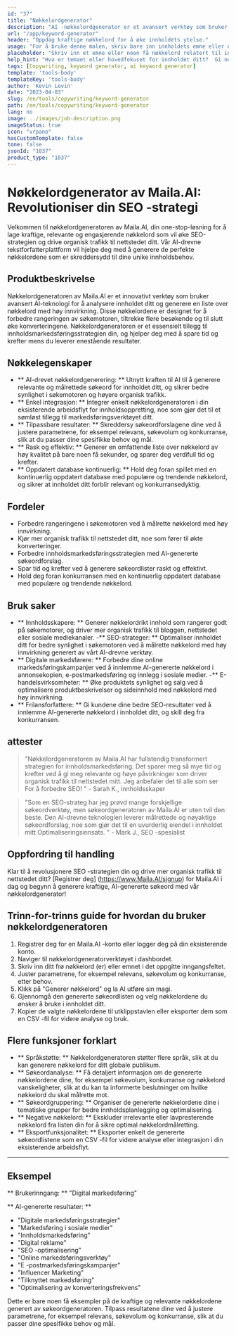 ```yaml
---
id: "37"
title: "Nøkkelordgenerator"
description: "AI -nøkkelordgenerator er et avansert verktøy som bruker kunstig intelligens for å generere relevante og kraftige nøkkelord for innholdet ditt.  Det hjelper deg å oppdage unike og høypresterende nøkkelord for å optimalisere blogginnleggene, artiklene og annet online innhold for bedre synlighet og engasjement."
url: "/app/keyword-generator"
header: "Oppdag kraftige nøkkelord for å øke innholdets ytelse."
usage: "For å bruke denne malen, skriv bare inn innholdets emne eller noen få relaterte søkeord.  AI-nøkkelordgeneratoren vil deretter generere en liste over relevante og høypresterende nøkkelord for å optimalisere innholdet ditt for bedre synlighet og engasjement."
placeholder: "Skriv inn et emne eller noen få nøkkelord relatert til innholdet ditt, for eksempel digital markedsføring, reiseblogging eller treningstips."
help_hint: "Hva er temaet eller hovedfokuset for innholdet ditt?  Gi noen få relaterte søkeord, så genererer vi en liste over kraftige nøkkelord for å forbedre innholdets ytelse."
tags: [Copywriting, keyword generator, ai keyword generator]
template: 'tools-body'
templateKey: 'tools-body'
author: 'Kevin Levin'
date: "2023-04-03"
slug: /en/tools/copywriting/keyword-generator
path: /en/tools/copywriting/keyword-generator
lang: no
image: ../images/job-description.png
imageStatus: true
icon: "vrpano"
hasCustomTemplate: false
tone: false
jsonId: "1037"
product_type: "1037"
---
```

# Nøkkelordgenerator av Maila.AI: Revolutioniser din SEO -strategi

Velkommen til nøkkelordgeneratoren av Maila.AI, din one-stop-løsning for å lage kraftige, relevante og engasjerende nøkkelord som vil øke SEO-strategien og drive organisk trafikk til nettstedet ditt.  Vår AI-drevne tekstforfatterplattform vil hjelpe deg med å generere de perfekte nøkkelordene som er skreddersydd til dine unike innholdsbehov.

## Produktbeskrivelse

Nøkkelordgeneratoren av Maila.AI er et innovativt verktøy som bruker avansert AI-teknologi for å analysere innholdet ditt og generere en liste over nøkkelord med høy innvirkning.  Disse nøkkelordene er designet for å forbedre rangeringen av søkemotoren, tiltrekke flere besøkende og til slutt øke konverteringene.  Nøkkelordgeneratoren er et essensielt tillegg til innholdsmarkedsføringsstrategien din, og hjelper deg med å spare tid og krefter mens du leverer enestående resultater.

## Nøkkelegenskaper

- ** AI-drevet nøkkelordgenerering: ** Utnytt kraften til AI til å generere relevante og målrettede søkeord for innholdet ditt, og sikrer bedre synlighet i søkemotoren og høyere organisk trafikk.
 - ** Enkel integrasjon: ** Integrer enkelt nøkkelordgeneratoren i din eksisterende arbeidsflyt for innholdsoppretting, noe som gjør det til et sømløst tillegg til markedsføringsverktøyet ditt.
 - ** Tilpassbare resultater: ** Skreddersy søkeordforslagene dine ved å justere parametrene, for eksempel relevans, søkevolum og konkurranse, slik at du passer dine spesifikke behov og mål.
 - ** Rask og effektiv: ** Generer en omfattende liste over nøkkelord av høy kvalitet på bare noen få sekunder, og sparer deg verdifull tid og krefter.
 - ** Oppdatert database kontinuerlig: ** Hold deg foran spillet med en kontinuerlig oppdatert database med populære og trendende nøkkelord, og sikrer at innholdet ditt forblir relevant og konkurransedyktig.

## Fordeler

- Forbedre rangeringene i søkemotoren ved å målrette nøkkelord med høy innvirkning.
 - Kjør mer organisk trafikk til nettstedet ditt, noe som fører til økte konverteringer.
 - Forbedre innholdsmarkedsføringsstrategien med AI-genererte søkeordforslag.
 - Spar tid og krefter ved å generere søkeordlister raskt og effektivt.
 - Hold deg foran konkurransen med en kontinuerlig oppdatert database med populære og trendende nøkkelord.

## Bruk saker

- ** Innholdsskapere: ** Generer nøkkelordrikt innhold som rangerer godt på søkemotorer, og driver mer organisk trafikk til bloggen, nettstedet eller sosiale mediekanaler.
 -** SEO-strateger: ** Optimaliser innholdet ditt for bedre synlighet i søkemotoren ved å målrette nøkkelord med høy innvirkning generert av vårt AI-drevne verktøy.
 - ** Digitale markedsførere: ** Forbedre dine online markedsføringskampanjer ved å innlemme AI-genererte nøkkelord i annonsekopien, e-postmarkedsføring og innlegg i sosiale medier.
 -** E-handelsvirksomheter: ** Øke produktets synlighet og salg ved å optimalisere produktbeskrivelser og sideinnhold med nøkkelord med høy innvirkning.
 - ** Frilansforfattere: ** Gi kundene dine bedre SEO-resultater ved å innlemme AI-genererte nøkkelord i innholdet ditt, og skill deg fra konkurransen.

## attester

> "Nøkkelordgeneratoren av Maila.AI har fullstendig transformert strategien for innholdsmarkedsføring. Det sparer meg så mye tid og krefter ved å gi meg relevante og høye påvirkninger som driver organisk trafikk til nettstedet mitt. Jeg anbefaler det til alle som ser  For å forbedre SEO! "  - Sarah K., innholdsskaper

> "Som en SEO-strateg har jeg prøvd mange forskjellige søkeordverktøy, men søkeordgeneratoren av Maila.AI er uten tvil den beste. Den AI-drevne teknologien leverer målrettede og nøyaktige søkeordforslag, noe som gjør det til en uvurderlig eiendel i innholdet mitt  Optimaliseringsinnsats. "  - Mark J., SEO -spesialist

## Oppfordring til handling

Klar til å revolusjonere SEO -strategien din og drive mer organisk trafikk til nettstedet ditt?  [Registrer deg] (https://www.Maila.AI/signup) for Maila.AI i dag og begynn å generere kraftige, AI-genererte søkeord med vår nøkkelordgenerator!

## Trinn-for-trinns guide for hvordan du bruker nøkkelordgeneratoren

1. Registrer deg for en Maila.AI -konto eller logger deg på din eksisterende konto.
 2. Naviger til nøkkelordgeneratorverktøyet i dashbordet.
 3. Skriv inn ditt frø nøkkelord (er) eller emnet i det oppgitte inngangsfeltet.
 4. Juster parametrene, for eksempel relevans, søkevolum og konkurranse, etter behov.
 5. Klikk på "Generer nøkkelord" og la AI utføre sin magi.
 6. Gjennomgå den genererte søkeordlisten og velg nøkkelordene du ønsker å bruke i innholdet ditt.
 7. Kopier de valgte nøkkelordene til utklippstavlen eller eksporter dem som en CSV -fil for videre analyse og bruk.

## Flere funksjoner forklart

- ** Språkstøtte: ** Nøkkelordgeneratoren støtter flere språk, slik at du kan generere nøkkelord for ditt globale publikum.
 - ** Søkeordanalyse: ** Få detaljert informasjon om de genererte nøkkelordene dine, for eksempel søkevolum, konkurranse og nøkkelord vanskeligheter, slik at du kan ta informerte beslutninger om hvilke nøkkelord du skal målrette mot.
 - ** Søkeordgruppering: ** Organiser de genererte nøkkelordene dine i tematiske grupper for bedre innholdsplanlegging og optimalisering.
 - ** Negative nøkkelord: ** Ekskluder irrelevante eller lavpresterende nøkkelord fra listen din for å sikre optimal nøkkelordmålretting.
 - ** Eksportfunksjonalitet: ** Eksporter enkelt de genererte søkeordlistene som en CSV -fil for videre analyse eller integrasjon i din eksisterende arbeidsflyt.

---

## Eksempel

** Brukerinngang: ** "Digital markedsføring"

** AI-genererte resultater: **

- "Digitale markedsføringsstrategier"
 - "Markedsføring i sosiale medier"
 - "Innholdsmarkedsføring"
 - "Digital reklame"
 - "SEO -optimalisering"
 - "Online markedsføringsverktøy"
 - "E -postmarkedsføringskampanjer"
 - "Influencer Marketing"
 - "Tilknyttet markedsføring"
 - "Optimalisering av konverteringsfrekvens"

Dette er bare noen få eksempler på de kraftige og relevante nøkkelordene generert av søkeordgeneratoren.  Tilpass resultatene dine ved å justere parametrene, for eksempel relevans, søkevolum og konkurranse, slik at du passer dine spesifikke behov og mål.
